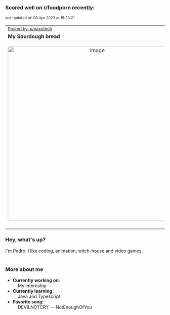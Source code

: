 ### Scored well on r/foodporn recently:

<p align="left"><sub>last updated at: 08 Apr 2023 at 15:23:21</sub></p>

|   |
| --- |
| <sub>[Posted by: u/naxotech][source]</sub> |
| **My Sourdough bread** | 
|<p align="center"> <img alt="image" src="https://i.redd.it/c2azf39ndgsa1.jpg" width="550" /> </p>|
|   |

### Hey, what's up?

I'm Pedro. I like coding, animation, witch-house and video games.<br><br>

### More about me
- **Currently working on:**  
&nbsp;&nbsp;&nbsp;&nbsp;My internship
- **Currently learning:**  
&nbsp;&nbsp;&nbsp;&nbsp;Java and Typescript
- **Favorite song:**  
&nbsp;&nbsp;&nbsp;&nbsp;DEVILNOTCRY — NotEnoughOfYou<br><br>

  



  
  
  
[linkedin]: https://linkedin.com/in/pedro-h-r-gomes-8a487b14a/
[gmail]: mailto:pilique11@gmail.com
[source]: https://reddit.com/r/FoodPorn/comments/12ej45j/my_sourdough_bread/
[redditAPI]: https://www.reddit.com/dev/api/